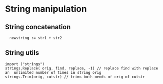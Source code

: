 # String manipulation

## String concatenation
  
      newstring := str1 + str2

## String utils

    import ("strings")
    strings.Replace( orig, find, replace, -1) // replace find with replace an  unlimited number of times in string orig
    strings.Trim(orig, cutstr) // trims both oends of orig of cutstr



